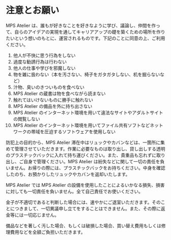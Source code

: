 # 注意とお願い

MPS Atelier は、誰もが好きなことを好きなように学び、議論し、仲間を作って、自らのアイデアの実現を通してキャリアアップの礎を築くための場所を作りたいという想いのもとに、運営されるものです。下記のことに同意の上、ご利用ください。

1. 他人が不快に思う行為をしない
2. 過度な勧誘行為は行わない
3. 他人の仕事や学びを邪魔しない
4. 物を雑に扱わない（本を汚さない、椅子をガタガタしない、机を掘らないなど）
5. 汁物、臭いのきついものを食べない
6. MPS Atelier の蔵書は物を食べながら読まない
7. 触れてはいけないものに勝手に触れない
8. MPS Atelier の備品を外に持ち出さない
9. MPS Atelier のインターネット環境を用いて違法なサイトやアダルトサイトの閲覧しない
10. MPS Atelier のインターネット環境を用いてファイル共有ソフトなどネットワークの帯域を圧迫するソフトウェアを使用しない

防犯上の目的から、MPS Atelier 滞在中はリュックやカバンなどは、一箇所に集めて管理させていただきます。作業に必要なものは取り出し、貸し出しする透明のプラスチックバックに入れて持ち運びください。また、貴重品も忘れずに取り出し、ご自身で管理ください。MPS Atelier は紛失などに関して一切の責任を負いません。お帰りの際には、プラスチックバックをお持ちください。中身を確認したのち、お預かりしたリュックやカバンを返却いたします。

MPS Atelier では MPS Atelier の設備を使用したことによるいかなる損失、損害に対しても一切責任を負いません。全て自己責任でお使いください。

金子が不適切であると判断した場合には、速やかにご退室いただきます。そのことにつきまして、一切異議申し立てをすることはできません。また、その際に返金等には一切応じません。

備品などを著しく汚した場合、もしくは破損した場合、買い替え費用もしくは修理費用などを全額ご負担いただきます。
